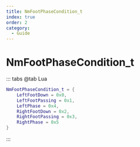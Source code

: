 ```yaml
---
title: NmFootPhaseCondition_t
index: true
order: 2
category:
  - Guide
---
```


# NmFootPhaseCondition_t
::: tabs
@tab Lua
```lua
NmFootPhaseCondition_t = {
    LeftFootDown = 0x0,
    LeftFootPassing = 0x1,
    LeftPhase = 0x4,
    RightFootDown = 0x2,
    RightFootPassing = 0x3,
    RightPhase = 0x5
}
```
:::